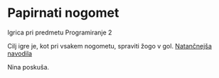# Papirnati nogomet

Igrica pri predmetu Programiranje 2

Cilj igre je, kot pri vsakem nogometu, spraviti žogo v gol.
[Natančnejša navodila](https://en.wikipedia.org/wiki/Paper_soccer)

Nina poskuša.
